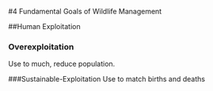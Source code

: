 #4 Fundamental Goals of Wildlife Management

##Human Exploitation

### Overexploitation
Use to much, reduce population.

###Sustainable-Exploitation
Use to match births and deaths
